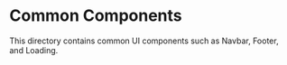 # Common Components

This directory contains common UI components such as Navbar, Footer, and Loading.
